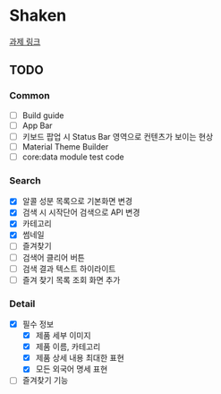 # Shaken
[과제 링크](https://www.notion.so/actionpower/AOS-Type-A-2fd0f57d32a149cebb770fb002501477)

## TODO

### Common
- [ ] Build guide
- [ ] App Bar
- [ ] 키보드 팝업 시 Status Bar 영역으로 컨텐츠가 보이는 현상
- [ ] Material Theme Builder
- [ ] core:data module test code

### Search
- [x] 알콜 성분 목록으로 기본화면 변경
- [x] 검색 시 시작단어 검색으로 API 변경
- [x] 카테고리
- [x] 썸네일
- [ ] 즐겨찾기
- [ ] 검색어 클리어 버튼
- [ ] 검색 결과 텍스트 하이라이트
- [ ] 즐겨 찾기 목록 조회 화면 추가

### Detail
- [x] 필수 정보
  - [x] 제품 세부 이미지
  - [x] 제품 이름, 카테고리
  - [x] 제품 상세 내용 최대한 표현
  - [x] 모든 외국어 명세 표현
- [ ] 즐겨찾기 기능
